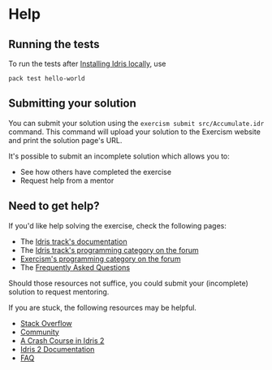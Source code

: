 # Help

## Running the tests

To run the tests after [Installing Idris locally][], use

```
pack test hello-world
```

[Installing Idris locally]: https://exercism.org/docs/tracks/idris/installation

## Submitting your solution

You can submit your solution using the `exercism submit src/Accumulate.idr` command.
This command will upload your solution to the Exercism website and print the solution page's URL.

It's possible to submit an incomplete solution which allows you to:

- See how others have completed the exercise
- Request help from a mentor

## Need to get help?

If you'd like help solving the exercise, check the following pages:

- The [Idris track's documentation](https://exercism.org/docs/tracks/idris)
- The [Idris track's programming category on the forum](https://forum.exercism.org/c/programming/idris)
- [Exercism's programming category on the forum](https://forum.exercism.org/c/programming/5)
- The [Frequently Asked Questions](https://exercism.org/docs/using/faqs)

Should those resources not suffice, you could submit your (incomplete) solution to request mentoring.

If you are stuck, the following resources may be helpful.

- [Stack Overflow][]
- [Community][]
- [A Crash Course in Idris 2][]
- [Idris 2 Documentation][]
- [FAQ][]

[Stack Overflow]: https://stackoverflow.com/search?q=Idris2
[Community]: https://www.idris-lang.org/pages/community.html
[A Crash Course in Idris 2]: https://idris2.readthedocs.io/en/latest/tutorial/index.html
[Idris 2 Documentation]: https://www.idris-lang.org/pages/idris-2-documentation.html
[FAQ]: https://idris2.readthedocs.io/en/latest/faq/faq.html